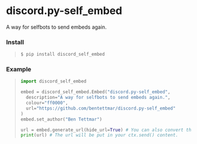 # discord.py-self_embed
A way for selfbots to send embeds again.

### Install
> ```bash
> $ pip install discord_self_embed
> ```

### Example
> ```python
> import discord_self_embed
> 
> embed = discord_self_embed.Embed("discord.py-self_embed", 
>   description="A way for selfbots to send embeds again.", 
>   colour="ff0000", 
>   url="https://github.com/bentettmar/discord.py-self_embed"
> )
> embed.set_author("Ben Tettmar")
> 
> url = embed.generate_url(hide_url=True) # You can also convert the embed to a string.
> print(url) # The url will be put in your ctx.send() content.
> ```
